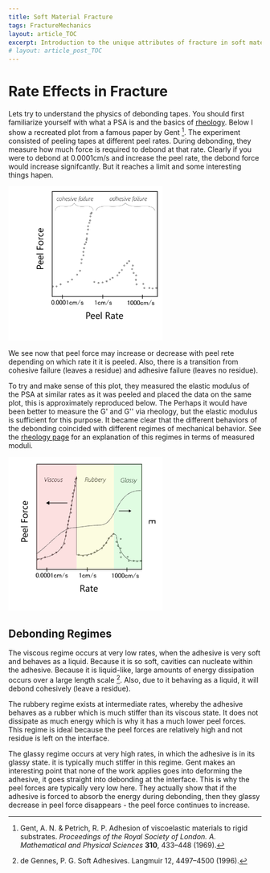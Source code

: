 ```yaml
---
title: Soft Material Fracture
tags: FractureMechanics
layout: article_TOC
excerpt: Introduction to the unique attributes of fracture in soft materials.
# layout: article_post_TOC
---
```




# Rate Effects in Fracture


Lets try to understand the physics of debonding tapes. You should first familiarize yourself with what a PSA is and the basics of [rheology](/2024/01/28/FM_Rheology.html). Below I show a recreated plot from a famous paper by Gent [^Gent].  The experiment consisted of peeling tapes at different peel rates. During debonding, they measure how much force is required to debond at that rate. Clearly if you were to debond at 0.0001cm/s and increase the peel rate, the debond force would increase signifcantly. But it reaches a limit and some interesting things hapen. 

<img src="\assets\images\Fracture Mechanics\PeelRatePlot.png" alt="Peeling90Degrees" style="zoom:30%; margin-left: auto; margin-right: auto;" />



We see now that peel force may increase or decrease with peel rete depending on which rate it it is peeled. Also, there is a transition from cohesive failure (leaves a residue) and adhesive failure (leaves no residue). 

To try and make sense of this plot, they measured the elastic  modulus of the PSA at similar rates as it was peeled and placed the data on the same plot, this is approximately reproduced below. The Perhaps it would have been better to measure the G' and G'' via rheology, but the elastic modulus is sufficient for this purpose. It became clear that the different behaviors of the debonding coincided with different regimes of mechanical behavior. See the [rheology page](/2024/01/28/FM_Rheology.html) for an explanation of this regimes in terms of measured moduli. 

<img src="\assets\images\Fracture Mechanics\PeelRatePlot2.png" alt="Peeling90Degrees" style="zoom:30%; margin-left: auto; margin-right: auto;" />



## Debonding Regimes

The viscous regime occurs at very low rates, when the adhesive is very soft and behaves as a liquid. Because it is so soft, cavities can nucleate  within the adhesive. Because it is liquid-like, large amounts of energy dissipation occurs over a large length scale [^deGennes]. Also, due to it behaving as a liquid, it will debond cohesively (leave a residue).  

The rubbery regime exists at intermediate rates, whereby the adhesive behaves as a rubber which is much stiffer than its viscous state. It does not dissipate as much energy which is why it has a much lower peel forces.  This regime is ideal because the peel forces are relatively high and not residue is left on the interface. 

The glassy regime occurs at very high rates, in which the adhesive is in its glassy state. it is typically much stiffer in this regime. Gent makes an interesting point that none of the work applies goes into deforming the adhesive, it goes straight into debonding at the interface. This is why the peel forces are typically very low here. They actually show that if the adhesive is forced to absorb the energy during debonding, then they glassy decrease in peel force disappears - the peel force continues to increase. 




[^Gent]: Gent, A. N. & Petrich, R. P. Adhesion of viscoelastic materials to rigid substrates. *Proceedings of the Royal Society of London. A. Mathematical and Physical Sciences* **310**, 433–448 (1969).

[^deGennes]: de Gennes, P. G. Soft Adhesives. Langmuir 12, 4497–4500 (1996).


